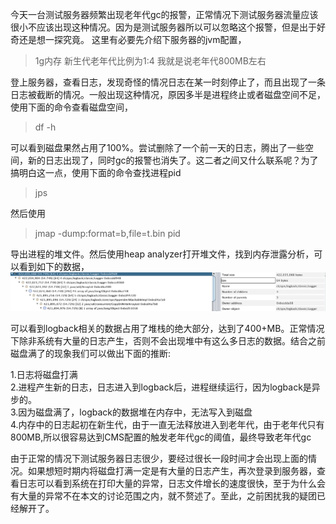 今天一台测试服务器频繁出现老年代gc的报警，正常情况下测试服务器流量应该很小不应该出现这种情况。因为是测试服务器所以可以忽略这个报警，但是出于好奇还是想一探究竟。
这里有必要先介绍下服务器的jvm配置，
> 1g内存 新生代老年代比例为1:4 我就是说老年代800MB左右  

登上服务器，查看日志，发现奇怪的情况日志在某一时刻停止了，而且出现了一条日志被截断的情况。一般出现这种情况，原因多半是进程终止或者磁盘空间不足，使用下面的命令查看磁盘空间，
> df -h  

可以看到磁盘果然占用了100%。尝试删除了一个前一天的日志，腾出了一些空间，新的日志出现了，同时gc的报警也消失了。这二者之间又什么联系呢？为了搞明白这一点，使用下面的命令查找进程pid
> jps  

然后使用
> jmap -dump:format=b,file=t.bin pid  

导出进程的堆文件。然后使用heap analyzer打开堆文件，找到内存泄露分析，可以看到如下的数据，
![/assets/images/gc1.png](/assets/images/gc1.png)

可以看到logback相关的数据占用了堆栈的绝大部分，达到了400+MB。正常情况下除非系统有大量的日志产生，否则不会出现堆中有这么多日志的数据。结合之前磁盘满了的现象我们可以做出下面的推断:  

1.日志将磁盘打满  
2.进程产生新的日志，日志进入到logback后，进程继续运行，因为logback是异步的。  
3.因为磁盘满了，logback的数据堆在内存中，无法写入到磁盘  
4.内存中的日志起初在新生代，由于一直无法释放进入到老年代，由于老年代只有800MB,所以很容易达到CMS配置的触发老年代gc的阈值，最终导致老年代gc  

由于正常的情况下测试服务器日志很少，要经过很长一段时间才会出现上面的情况。如果想短时期内将磁盘打满一定是有大量的日志产生，再次登录到服务器，查看日志可以看到系统在打印大量的异常，日志文件增长的速度很快，至于为什么会有大量的异常不在本文的讨论范围之内，就不赘述了。至此，之前困扰我的疑团已经解开了。
